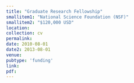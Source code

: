 ```yaml
---
title: "Graduate Research Fellowship"
smallitem1: "National Science Foundation (NSF)"
smallitem2: "$120,000 USD"
location:
collection: cv
permalink:
date: 2010-08-01
date2: 2013-08-01
venue: 
pubtype: 'funding'
link: 
pdf: 
---
```

